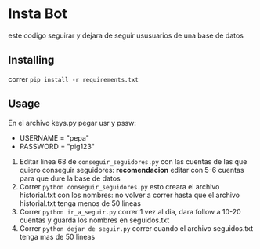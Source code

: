 # Insta Bot

este codigo seguirar y dejara de seguir ususuarios de una base de datos

## Installing

correr `pip install -r requirements.txt`

## Usage

En el archivo keys.py pegar usr y pssw:
- USERNAME = "pepa"
- PASSWORD = "pig123"

1. Editar linea 68 de `conseguir_seguidores.py` con las cuentas de las que quiero conseguir seguidores: **recomendacion** editar con 5-6 cuentas para que dure la base de datos
2. Correr `python conseguir_seguidores.py`  esto creara el archivo historial.txt con los nombres: no volver a correr hasta que el archivo historial.txt tenga menos de 50 lineas
3. Correr `python ir_a_seguir.py` correr 1 vez al dia, dara follow a 10-20 cuentas y guarda los nombres en seguidos.txt
4. Correr `python dejar de seguir.py` correr cuando el archivo seguidos.txt tenga mas de 50 lineas
